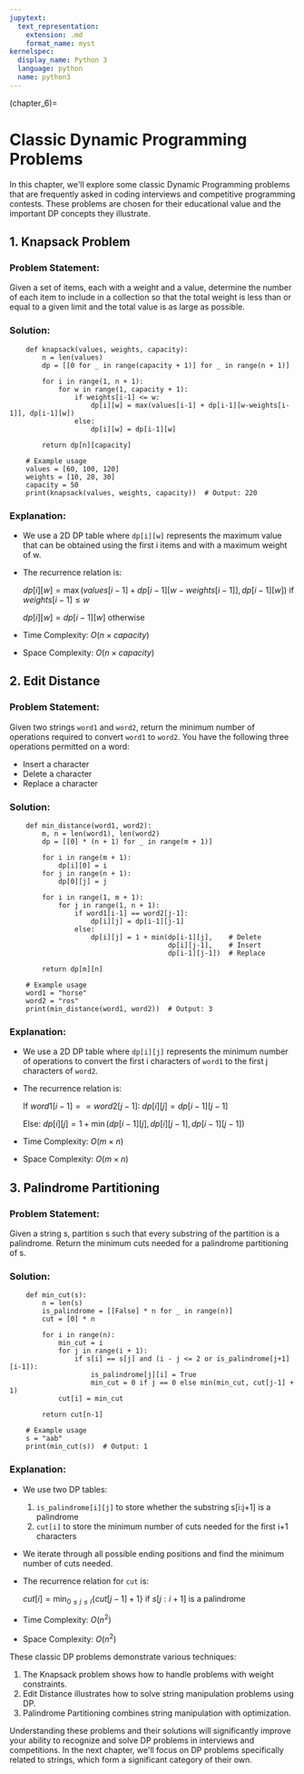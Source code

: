 ```yaml
---
jupytext:
  text_representation:
    extension: .md
    format_name: myst
kernelspec:
  display_name: Python 3
  language: python
  name: python3
---
```


(chapter_6)=

# Classic Dynamic Programming Problems

In this chapter, we'll explore some classic Dynamic Programming problems that are frequently asked in coding interviews and competitive programming contests. These problems are chosen for their educational value and the important DP concepts they illustrate.

## 1. Knapsack Problem

### Problem Statement:
Given a set of items, each with a weight and a value, determine the number of each item to include in a collection so that the total weight is less than or equal to a given limit and the total value is as large as possible.

### Solution:

```{code-cell} python3
    def knapsack(values, weights, capacity):
        n = len(values)
        dp = [[0 for _ in range(capacity + 1)] for _ in range(n + 1)]
        
        for i in range(1, n + 1):
            for w in range(1, capacity + 1):
                if weights[i-1] <= w:
                    dp[i][w] = max(values[i-1] + dp[i-1][w-weights[i-1]], dp[i-1][w])
                else:
                    dp[i][w] = dp[i-1][w]
        
        return dp[n][capacity]

    # Example usage
    values = [60, 100, 120]
    weights = [10, 20, 30]
    capacity = 50
    print(knapsack(values, weights, capacity))  # Output: 220
```

### Explanation:
- We use a 2D DP table where `dp[i][w]` represents the maximum value that can be obtained using the first i items and with a maximum weight of w.
- The recurrence relation is:
  
  $dp[i][w] = \max(values[i-1] + dp[i-1][w-weights[i-1]], dp[i-1][w])$ if $weights[i-1] \leq w$
  
  $dp[i][w] = dp[i-1][w]$ otherwise

- Time Complexity: $O(n \times capacity)$
- Space Complexity: $O(n \times capacity)$

## 2. Edit Distance

### Problem Statement:
Given two strings `word1` and `word2`, return the minimum number of operations required to convert `word1` to `word2`. You have the following three operations permitted on a word:
- Insert a character
- Delete a character
- Replace a character

### Solution:

```{code-cell} python3
    def min_distance(word1, word2):
        m, n = len(word1), len(word2)
        dp = [[0] * (n + 1) for _ in range(m + 1)]
        
        for i in range(m + 1):
            dp[i][0] = i
        for j in range(n + 1):
            dp[0][j] = j
        
        for i in range(1, m + 1):
            for j in range(1, n + 1):
                if word1[i-1] == word2[j-1]:
                    dp[i][j] = dp[i-1][j-1]
                else:
                    dp[i][j] = 1 + min(dp[i-1][j],    # Delete
                                       dp[i][j-1],    # Insert
                                       dp[i-1][j-1])  # Replace
        
        return dp[m][n]

    # Example usage
    word1 = "horse"
    word2 = "ros"
    print(min_distance(word1, word2))  # Output: 3
```

### Explanation:
- We use a 2D DP table where `dp[i][j]` represents the minimum number of operations to convert the first i characters of `word1` to the first j characters of `word2`.
- The recurrence relation is:
  
  If $word1[i-1] == word2[j-1]$:
    $dp[i][j] = dp[i-1][j-1]$
  
  Else:
    $dp[i][j] = 1 + \min(dp[i-1][j], dp[i][j-1], dp[i-1][j-1])$

- Time Complexity: $O(m \times n)$
- Space Complexity: $O(m \times n)$

## 3. Palindrome Partitioning

### Problem Statement:
Given a string s, partition s such that every substring of the partition is a palindrome. Return the minimum cuts needed for a palindrome partitioning of s.

### Solution:

```{code-cell} python3
    def min_cut(s):
        n = len(s)
        is_palindrome = [[False] * n for _ in range(n)]
        cut = [0] * n
        
        for i in range(n):
            min_cut = i
            for j in range(i + 1):
                if s[i] == s[j] and (i - j <= 2 or is_palindrome[j+1][i-1]):
                    is_palindrome[j][i] = True
                    min_cut = 0 if j == 0 else min(min_cut, cut[j-1] + 1)
            cut[i] = min_cut
        
        return cut[n-1]

    # Example usage
    s = "aab"
    print(min_cut(s))  # Output: 1
```

### Explanation:
- We use two DP tables:
  1. `is_palindrome[i][j]` to store whether the substring s[i:j+1] is a palindrome
  2. `cut[i]` to store the minimum number of cuts needed for the first i+1 characters
- We iterate through all possible ending positions and find the minimum number of cuts needed.
- The recurrence relation for `cut` is:
  
  $cut[i] = \min_{0 \leq j \leq i} \{cut[j-1] + 1\}$ if $s[j:i+1]$ is a palindrome

- Time Complexity: $O(n^2)$
- Space Complexity: $O(n^2)$

These classic DP problems demonstrate various techniques:
1. The Knapsack problem shows how to handle problems with weight constraints.
2. Edit Distance illustrates how to solve string manipulation problems using DP.
3. Palindrome Partitioning combines string manipulation with optimization.

Understanding these problems and their solutions will significantly improve your ability to recognize and solve DP problems in interviews and competitions. In the next chapter, we'll focus on DP problems specifically related to strings, which form a significant category of their own.